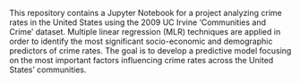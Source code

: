 This repository contains a Jupyter Notebook for a project analyzing crime rates in the United States using the 2009 UC Irvine ‘Communities and Crime’ dataset. Multiple linear regression (MLR) techniques are applied in order to identify the most significant socio-economic and demographic predictors of crime rates. The goal is to develop a predictive model focusing on the most important factors influencing crime rates across the United States’ communities.
